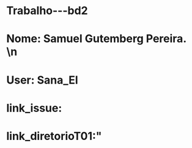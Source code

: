 # Trabalho---bd2

# Nome: Samuel Gutemberg Pereira. \n
# User: Sana_El
# link_issue:
# link_diretorioT01:"
